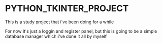 # PYTHON_TKINTER_PROJECT
This is a study project that i've been doing for a while


For now it's just a loggin and register panel, but this is going to be a simple database manager which i've done it all by myself
